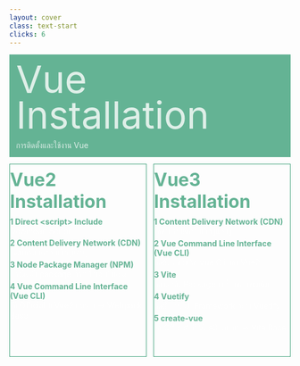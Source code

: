 ```yaml
---
layout: cover
class: text-start
clicks: 6
---
```


<PageNumber :page="$page" />

<div v-click="[0, 7]" class="custom-background-title">
  <p class="custom-title"> Vue Installation </p>
  <p class="custom-sub-title"> การติดตั้งและใช้งาน Vue </p>
</div>
<div class="custom-container">
  <div
    v-click="[1, 7]"
    v-motion
    :initial="{ x: -400 }"
    :enter="{ x: 0 }"
    :leave="{ x: 400 }"
    class="custom-height-box custom-border-box pa-3"
  >
    <p v-click="[1, 7]" class="custom-title-list"> Vue2 Installation </p>
    <div class="mt-5">
      <div v-click="[2, 7]" class="custom-display-box-title">
        <p class="custom-display-subtitle-content-list">
          <span class="custom-subtitle-list"> 1 Direct &lt;script&gt; Include </span>
          <span class="custom-content-list"> Download Script </span>
          <!-- Download Script มาไว้ในเครื่อง ทำให้ใช้งาน offline ได้ -->
        </p>
      </div>
      <div v-click="[3, 7]" class="custom-display-box-title">
        <p class="custom-display-subtitle-content-list">
          <span class="custom-subtitle-list"> 2 Content Delivery Network (CDN) </span>
          <span class="custom-content-list"> ใช้สำหรับทดสอบเล็กๆน้อยๆ </span>
        </p>
      </div>
      <div v-click="[4, 7]" class="custom-display-box-title">
        <p class="custom-display-subtitle-content-list">
          <span class="custom-subtitle-list"> 3 Node Package Manager (NPM) </span>
          <span class="custom-content-list"> ต้องติดตั้ง package ที่จำเป็นเองทั้งหมด </span>
        </p>
      </div>
      <div v-click="[5, 7]" class="custom-display-box-title">
        <p class="custom-display-subtitle-content-list">
          <span class="custom-subtitle-list"> 4 Vue Command Line Interface (Vue CLI) </span>
          <span class="custom-content-list"> วิธี Official ที่ Vue2 แนะนำ => Webpack Base </span>
        </p>
      </div>
    </div>
  </div>
  <div
    v-click="[1, 7]"
    v-motion
    :initial="{ x: -400 }"
    :enter="{ x: 0 }"
    :leave="{ x: 400 }"
    class="custom-height-box custom-border-box pa-3 h-ful"
  >
    <p v-click="[1, 7]" class="custom-title-list"> Vue3 Installation </p>
    <div v-click="[2, 7]" class="mt-5">
      <div class="custom-display-box-title">
        <p class="custom-display-subtitle-content-list">
          <span class="custom-subtitle-list"> 1 Content Delivery Network (CDN) </span>
          <span class="custom-content-list"> ใช้สำหรับทดสอบเล็กๆน้อยๆ </span>
        </p>
      </div>
      <div v-click="[3, 7]" class="custom-display-box-title">
        <p class="custom-display-subtitle-content-list">
          <span class="custom-subtitle-list"> 2 Vue Command Line Interface (Vue CLI) </span>
          <span class="custom-content-list"> ติดตั้งเหมือนวิธี Vue Cli ของ Vue2 </span>
        </p>
      </div>
      <div v-click="[4, 7]" class="custom-display-box-title">
        <p class="custom-display-subtitle-content-list">
          <span class="custom-subtitle-list"> 3 Vite </span>
          <span class="custom-content-list"> ต้องติดตั้ง Package ที่เกี่ยวข้องเพิ่มเติม</span>
        </p>
      </div>
      <div v-click="[5, 7]" class="custom-display-box-title">
        <p class="custom-display-subtitle-content-list">
          <span class="custom-subtitle-list"> 4 Vuetify </span>
          <span class="custom-content-list"> ติดตั้งผ่าน UI Framework อย่าง Vuetify   </span>
        </p>
      </div>
      <div v-click="[6, 7]" class="custom-display-box-title">
        <p class="custom-display-subtitle-content-list">
          <span class="custom-subtitle-list"> 5 create-vue </span>
          <span class="custom-content-list"> วิธี Official ที่ Vue3 แนะนำ => Vite Base </span>
        </p>
      </div>
    </div>
  </div>
</div>

<style>
.slidev-layout {
  padding: 28px;
  background: #35485d;
  z-index: 2;
  ::-webkit-scrollbar {
    width: 4px !important;
    height: 4px !important;
  }
  ::-webkit-scrollbar-thumb {
    border-radius: 8px !important;
    background: grey !important;
  }
  ::-webkit-scrollbar-track {
    background: transparent !important;
  }
}
.custom-background-title {
  background-color: #3fa17b;
  padding: 12px;
  opacity: 0.8;
}
.custom-title {
  font-size: 68px;
  line-height: 4rem;
  margin: 0;
}
.custom-sub-title {
  margin-bottom: 0;
}
.custom-container {
  display: grid;
  grid-template-columns: 3fr 3fr;
  gap: 12px;
  padding-top: 12px;
}
.custom-height-box {
  max-height: 344px;
  min-height: 344px;
  height: 344px;
  overflow-y: auto;
  overflow-x: hidden;
}
.custom-border-box {
  border: 1px;
  border-style: solid;
  border-color: #3fa17b;
}
.custom-title-list {
  font-size: 32px !important;
  font-weight: bold;
  color: #3fa17b !important;
  margin-top: 8px;
  margin-bottom: 8px;
}
.custom-subtitle-list {
  display: block;
  font-weight: bold;
  color: #3fa17b !important;
}
.custom-display-box-title {
  display: flex;
  justify-content: start;
}
.custom-display-subtitle-content-list {
  display: flex;
  flex-direction: column;
  align-items: start;
  width: 100%;
  margin: 0;
  margin-bottom: 4px
}
p {
  color: white !important;
  opacity: 0.8 !important;
}
</style>

<!--
อธิบายตาม Slide
-->
